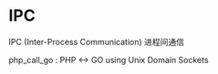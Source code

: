 # IPC
IPC (Inter-Process Communication) 进程间通信


php_call_go : PHP <-> GO using Unix Domain Sockets 
